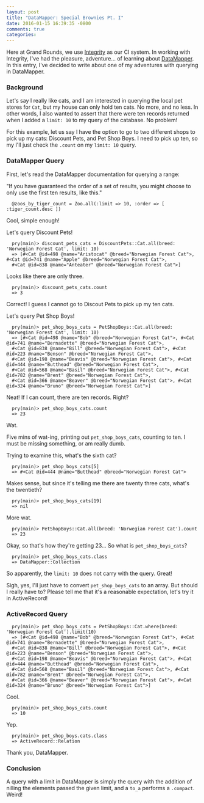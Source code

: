 ```yaml
---
layout: post
title: "DataMapper: Special Brownies Pt. I"
date: 2016-01-15 16:39:35 -0800
comments: true
categories:
---
```


Here at Grand Rounds, we use [Integrity](https://github.com/integrity/integrity/tree/master/lib/integrity)
as our CI system. In working with Integrity, I've had the pleasure, adventure... of learning about
[DataMapper](http://datamapper.org/). In this entry, I've decided to write about one of my adventures with
querying in DataMapper.

### Background

Let's say I really like cats, and I am interested in querying the local pet stores for ```Cat```, but my house
can only hold ten cats. No more, and no less. In other words, I also wanted to assert that there were ten
records returned when I added a ```limit: 10``` to my query of the catabase. No problem!

For this example, let us say I have the option to go to two different shops to pick up my cats: Discount Pets,
and Pet Shop Boys. I need to pick up ten, so my I'll just check the ```.count``` on my ```limit: 10``` query.

### DataMapper Query

First, let's read the DataMapper documentation for querying a range:

"If you have guaranteed the order of a set of results, you might choose to only use the first ten results, like this."

```
  @zoos_by_tiger_count = Zoo.all(:limit => 10, :order => [ :tiger_count.desc ])
```

Cool, simple enough!


Let's query Discount Pets!

```
  pry(main)> discount_pets_cats = DiscountPets::Cat.all(breed: 'Norwegian Forest Cat', limit: 10)
  => [#<Cat @id=498 @name="Aristocat" @breed="Norwegian Forest Cat">, #<Cat @id=741 @name="Apple" @breed="Norwegian Forest Cat">,
  #<Cat @id=838 @name="Anteater" @breed="Norwegian Forest Cat">]
```

Looks like there are only three.

```
  pry(main)> discount_pets_cats.count
  => 3
```

Correct! I guess I cannot go to Discout Pets to pick up my ten cats.

Let's query Pet Shop Boys!

```
  pry(main)> pet_shop_boys_cats = PetShopBoys::Cat.all(breed: 'Norwegian Forest Cat', limit: 10)
  => [#<Cat @id=498 @name="Bob" @breed="Norwegian Forest Cat">, #<Cat @id=741 @name="Bernadette" @breed="Norwegian Forest Cat">,
  #<Cat @id=838 @name="Bill" @breed="Norwegian Forest Cat">, #<Cat @id=223 @name="Benson" @breed="Norwegian Forest Cat">,
  #<Cat @id=198 @name="Beavis" @breed="Norwegian Forest Cat">, #<Cat @id=444 @name="Butthead" @breed="Norwegian Forest Cat">,
  #<Cat @id=568 @name="Basil" @breed="Norwegian Forest Cat">, #<Cat @id=782 @name="Brent" @breed="Norwegian Forest Cat">,
  #<Cat @id=366 @name="Beaver" @breed="Norwegian Forest Cat">, #<Cat @id=324 @name="Bruno" @breed="Norwegian Forest Cat">]
```

Neat! If I can count, there are ten records. Right?

```
  pry(main)> pet_shop_boys_cats.count
  => 23
```

Wat.

Five mins of wat-ing, printing out ```pet_shop_boys_cats```, counting to ten. I must be missing something, or
am really dumb.

Trying to examine this, what's the sixth cat?

```
  pry(main)> pet_shop_boys_cats[5]
  => #<Cat @id=444 @name="Butthead" @breed="Norwegian Forest Cat">
```

Makes sense, but since it's telling me there are twenty three cats, what's the twentieth?

```
  pry(main)> pet_shop_boys_cats[19]
  => nil
```

More wat.

```
  pry(main)> PetShopBoys::Cat.all(breed: 'Norwegian Forest Cat').count
  => 23
```

Okay, so that's how they're getting 23... So what is ```pet_shop_boys_cats```?

```
  pry(main)> pet_shop_boys_cats.class
  => DataMapper::Collection
```

So apparently, the ```limit: 10``` does not carry with the query. Great!

Sigh, yes, I'll just have to convert ```pet_shop_boys_cats``` to an array. But should I really have to? Please
tell me that it's a reasonable expectation, let's try it in ActiveRecord!

### ActiveRecord Query

```
  pry(main)> pet_shop_boys_cats = PetShopBoys::Cat.where(breed: 'Norwegian Forest Cat').limit(10)
  => [#<Cat @id=498 @name="Bob" @breed="Norwegian Forest Cat">, #<Cat @id=741 @name="Bernadette" @breed="Norwegian Forest Cat">,
  #<Cat @id=838 @name="Bill" @breed="Norwegian Forest Cat">, #<Cat @id=223 @name="Benson" @breed="Norwegian Forest Cat">,
  #<Cat @id=198 @name="Beavis" @breed="Norwegian Forest Cat">, #<Cat @id=444 @name="Butthead" @breed="Norwegian Forest Cat">,
  #<Cat @id=568 @name="Basil" @breed="Norwegian Forest Cat">, #<Cat @id=782 @name="Brent" @breed="Norwegian Forest Cat">,
  #<Cat @id=366 @name="Beaver" @breed="Norwegian Forest Cat">, #<Cat @id=324 @name="Bruno" @breed="Norwegian Forest Cat">]
```

Cool.

```
  pry(main)> pet_shop_boys_cats.count
  => 10
```

Yep.

```
  pry(main)> pet_shop_boys.cats.class
  => ActiveRecord::Relation
```

Thank you, DataMapper.

### Conclusion

A query with a limit in DataMapper is simply the query with the addition of nilling the elements passed the
given limit, and a ```to_a``` performs a ```.compact```. Weird!
